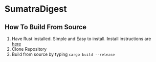 # SumatraDigest

## How To Build From Source

1. Have Rust installed. Simple and Easy to install. Install instructions are [here](https://www.rust-lang.org/tools/install)
2. Clone Repository
3. Build from source by typing `cargo build --release`
